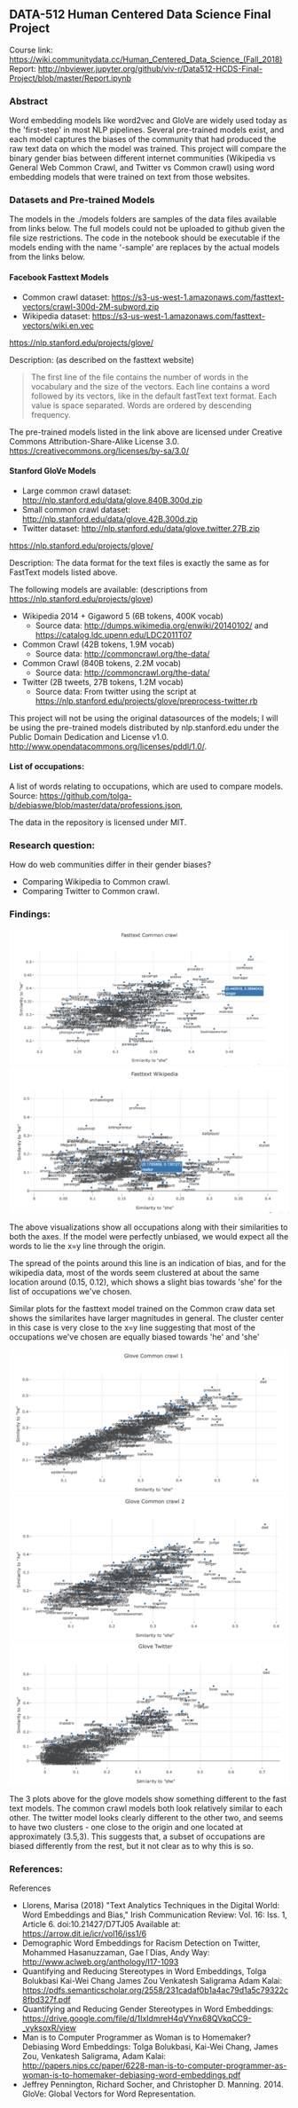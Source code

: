 ## DATA-512 Human Centered Data Science Final Project 
Course link: https://wiki.communitydata.cc/Human_Centered_Data_Science_(Fall_2018) <br />
Report: http://nbviewer.jupyter.org/github/viv-r/Data512-HCDS-Final-Project/blob/master/Report.ipynb

### Abstract

Word embedding models like word2vec and GloVe are widely used today as the 'first-step' in most NLP pipelines. Several pre-trained models exist, and each model captures the biases of the community that had produced the raw text data on which the model was trained. This project will compare the binary gender bias between different internet communities (Wikipedia vs General Web Common Crawl, and Twitter vs Common crawl) using word embedding models that were trained on text from those websites.

### Datasets and Pre-trained Models

The models in the ./models folders are samples of the data files available from links below.
The full models could not be uploaded to github given the file size restrictions.
The code in the notebook should be executable if the models ending with the name '-sample' are replaces by
the actual models from the links below.

#### Facebook Fasttext Models
- Common crawl dataset: https://s3-us-west-1.amazonaws.com/fasttext-vectors/crawl-300d-2M-subword.zip
- Wikipedia dataset: https://s3-us-west-1.amazonaws.com/fasttext-vectors/wiki.en.vec

https://nlp.stanford.edu/projects/glove/

Description: (as described on the fasttext website)
>The first line of the file contains the number of words in the vocabulary and the size of the vectors. Each line contains a word followed by its vectors, like in the default fastText text format. Each value is space separated. Words are ordered by descending frequency.

The pre-trained models listed in the link above are licensed under Creative Commons Attribution-Share-Alike License 3.0. https://creativecommons.org/licenses/by-sa/3.0/


#### Stanford GloVe Models
- Large common crawl dataset: http://nlp.stanford.edu/data/glove.840B.300d.zip
- Small common crawl dataset: http://nlp.stanford.edu/data/glove.42B.300d.zip
- Twitter dataset: http://nlp.stanford.edu/data/glove.twitter.27B.zip

https://nlp.stanford.edu/projects/glove/

Description:
The data format for the text files is exactly the same as for FastText models listed above.

The following models are available: (descriptions from https://nlp.stanford.edu/projects/glove)
- Wikipedia 2014 + Gigaword 5 (6B tokens, 400K vocab)
  - Source data: http://dumps.wikimedia.org/enwiki/20140102/ and https://catalog.ldc.upenn.edu/LDC2011T07
- Common Crawl (42B tokens, 1.9M vocab)
  - Source data: http://commoncrawl.org/the-data/
- Common Crawl (840B tokens, 2.2M vocab)
  - Source data: http://commoncrawl.org/the-data/
- Twitter (2B tweets, 27B tokens, 1.2M vocab)
  - Source data: From twitter using the script at https://nlp.stanford.edu/projects/glove/preprocess-twitter.rb

This project will not be using the original datasources of the models; I will be using the pre-trained models distributed by nlp.stanford.edu under the Public Domain Dedication and License v1.0. http://www.opendatacommons.org/licenses/pddl/1.0/.

#### List of occupations:

A list of words relating to occupations, which are used to compare models.
Source: https://github.com/tolga-b/debiaswe/blob/master/data/professions.json, 

The data in the repository is licensed under MIT.

### Research question:

How do web communities differ in their gender biases? 
 - Comparing Wikipedia to Common crawl.
 - Comparing Twitter to Common crawl.

### Findings:

![](./images/ft-cc.png)
![](./images/ft-wiki.png)

The above visualizations show all occupations along with their similarities to both the axes.
If the model were perfectly unbiased, we would expect all the words to lie the x=y line through the origin.

The spread of the points around this line is an indication of bias, and for the wikipedia data, most of the words seem clustered at about the same location around (0.15, 0.12), which shows a slight bias towards 'she' for the list of occupations we've chosen.

Similar plots for the fasttext model trained on the Common craw data set shows the similarites have larger magnitudes in general. The cluster center in this case is very close to the x=y line suggesting that most of the occupations we've chosen are equally biased towards 'he' and 'she'

![](./images/glove-cc1.png)
![](./images/glove-cc2.png)
![](./images/glove-twitter.png)

The 3 plots above for the glove models show something different to the fast text models. The common crawl models both look relatively similar to each other. The twitter model looks clearly different to the other two, and seems to have two clusters - one close to the origin and one located at approximately (3.5,3). This suggests that, a subset of occupations are biased differently from the rest, but it not clear as to why this is so.

### References:

References

- Llorens, Marisa (2018) "Text Analytics Techniques in the Digital World: Word Embeddings and Bias," Irish Communication Review: Vol. 16: Iss. 1, Article 6. doi:10.21427/D7TJ05 Available at: https://arrow.dit.ie/icr/vol16/iss1/6
- Demographic Word Embeddings for Racism Detection on Twitter, Mohammed Hasanuzzaman, Gae ̈l Dias, Andy Way: http://www.aclweb.org/anthology/I17-1093
- Quantifying and Reducing Stereotypes in Word Embeddings, Tolga Bolukbasi Kai-Wei Chang James Zou Venkatesh Saligrama Adam Kalai: https://pdfs.semanticscholar.org/2558/231cadaf0b1a4ac79d1a5c79322c8fbd327f.pdf
- Quantifying and Reducing Gender Stereotypes in Word Embeddings: https://drive.google.com/file/d/1IxIdmreH4qVYnx68QVkqCC9-_yyksoxR/view
- Man is to Computer Programmer as Woman is to Homemaker? Debiasing Word Embeddings: Tolga Bolukbasi, Kai-Wei Chang, James Zou, Venkatesh Saligrama, Adam Kalai: http://papers.nips.cc/paper/6228-man-is-to-computer-programmer-as-woman-is-to-homemaker-debiasing-word-embeddings.pdf
- Jeffrey Pennington, Richard Socher, and Christopher D. Manning. 2014. GloVe: Global Vectors for Word Representation.


